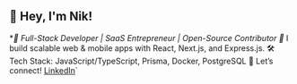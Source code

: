 ## 👋 Hey, I'm Nik! 
**🚀 Full-Stack Developer | SaaS Entrepreneur | Open-Source Contributor 🔧* 
I build scalable web & mobile apps with React, Next.js, and Express.js. 
🛠️ Tech Stack: JavaScript/TypeScript, Prisma, Docker, PostgreSQL 
👥 Let’s connect! [LinkedIn](https://www.linkedin.com/in/nikolas-manuel-dev)`

